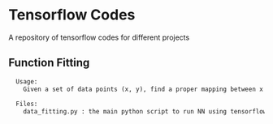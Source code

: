 # Tensorflow Codes

A repository of tensorflow codes for different projects

## Function Fitting
```txt
  Usage:
    Given a set of data points (x, y), find a proper mapping between x and y
    
  Files:
    data_fitting.py : the main python script to run NN using tensorflow
```
